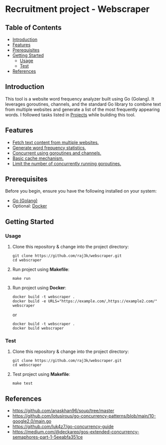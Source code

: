 # Recruitment project - Webscraper

## Table of Contents
- [Introduction](#introduction)
- [Features](#features)
- [Prerequisites](#prerequisites)
- [Getting Started](#getting-started)
    - [Usage](#usage)
    - [Test](#test)
- [References](#references)

## Introduction

This tool is a website word frequency analyzer built using Go (Golang). It leverages goroutines, channels, and the standard Go library to combine text from multiple websites and generate a list of the most frequently appearing words. I followed tasks listed in [Projects](https://github.com/users/raj3k/projects/5) while building this tool.

## Features

- [Fetch text content from multiple websites.](https://github.com/raj3k/webscraper/blob/7-create-readme/main.go#L33C28-L33C28)
- [Generate word frequency statistics.](https://github.com/raj3k/webscraper/blob/7-create-readme/main.go#L43C3-L43C3)
- [Concurrent using goroutines and channels.](https://github.com/raj3k/webscraper/blob/7-create-readme/main.go#L35)
- [Basic cache mechanism.](https://github.com/raj3k/webscraper/blob/7-create-readme/internal/client/client.go#L20)
- [Limit the number of concurrently running goroutines.](https://github.com/raj3k/webscraper/blob/main/main.go#L33)

## Prerequisites

Before you begin, ensure you have the following installed on your system:

- [Go (Golang)](https://golang.org/doc/install)
- Optional: [Docker](https://www.docker.com/)
## Getting Started

### Usage

1. Clone this repository & change into the project directory:
   ```shell
   git clone https://github.com/raj3k/webscraper.git
   cd webscraper
   ```
2. Run project using **Makefile**:
    ```shell
   make run
    ```
3. Run project using **Docker**:
    ```shell
   docker build -t webscraper .
   docker build -e URLS="https://example.com/,https://example2.com/" webscraper
    ```
   or
    ```shell
   docker build -t webscraper .
   docker build webscraper
    ```

### Test
1. Clone this repository & change into the project directory:
   ```shell
   git clone https://github.com/raj3k/webscraper.git
   cd webscraper
   ```
2. Test project using **Makefile**:
    ```shell
   make test
    ```

## References
- https://github.com/anaskhan96/soup/tree/master
- https://github.com/lotusirous/go-concurrency-patterns/blob/main/10-google2.0/main.go
- https://github.com/luk4z7/go-concurrency-guide
- https://medium.com/@deckarep/gos-extended-concurrency-semaphores-part-1-5eeabfa351ce
